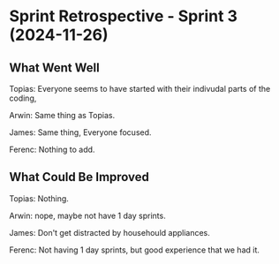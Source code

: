 # Sprint Retrospective - Sprint 3 (2024-11-26)

## What Went Well
Topias:
Everyone seems to have started with their indivudal parts of the coding,

Arwin: 
Same thing as Topias. 

James:
Same thing, Everyone focused.

Ferenc:
Nothing to add.

## What Could Be Improved
Topias: 
Nothing.

Arwin: 
nope, maybe not have 1 day sprints.

James: 
Don't get distracted by househould appliances. 

Ferenc:
Not having 1 day sprints, but good experience that we had it. 
